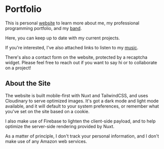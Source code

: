 # Portfolio

This is personal [website](https://www.tylerearls.com) to learn more about me, my professional programming portfolio, and my [band](https://www.cuckooandthebirds.com).

Here, you can keep up to date with my current projects.

If you're interested, I've also attached links to listen to my [music](https://cuckooandthebirds.bandcamp.com).

There's also a contact form on the website, protected by a recaptcha widget. Please feel free to reach out if you want to say hi or to collaborate on a project!

## About the Site

The website is built mobile-first with Nuxt and TailwindCSS, and uses Cloudinary to serve optimized images. It's got a dark mode and light mode available, and it will default to your system preferences, or remember what you've set on the site based on a cookie.

I also make use of Firebase to lighten the client-side payload, and to help optimize the server-side rendering provided by Nuxt.

As a matter of principle, I don't track your personal information, and I don't make use of any Amazon web services.
